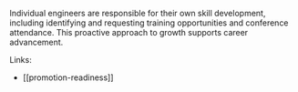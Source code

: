 Individual engineers are responsible for their own skill development, including identifying and requesting training opportunities and conference attendance. This proactive approach to growth supports career advancement.

Links: 

- [[promotion-readiness]]
